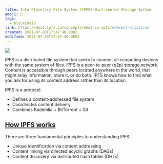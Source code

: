 ```yaml
---
title: InterPlanetary File System (IPFS)-Distributed Storage System
emoji: 📝
tags:
  - blockchain
link: https://docs.ipfs.io/concepts/what-is-ipfs/#decentralization
created: 2021-07-20T17:47:40.000Z
modified: 2021-07-20T17:47:40.000Z
---
```


![](https://www.researchgate.net/profile/Nadeem-Javaid/publication/335652136/figure/fig1/AS:811949805821953@1570595327463/Data-sharing-on-IPFS-by-owner.png)

IPFS is a distributed file system that seeks to connect all computing devices with the same system of files. IPFS is a peer-to-peer (p2p) storage network. Content is accessible through peers located anywhere in the world, that might relay information, store it, or do both. IPFS knows how to find what you ask for using its content address rather than its location.

IPFS is a protocol:

- Defines a content-addressed file system
- Coordinates content delivery
- Combines Kademlia + BitTorrent + Git

## [How IPFS works](https://docs.ipfs.io/concepts/how-ipfs-works/)

There are three fundamental principles to understanding IPFS:

- Unique identification via content addressing
- Content linking via directed acyclic graphs (DAGs)
- Content discovery via distributed hash tables (DHTs)
